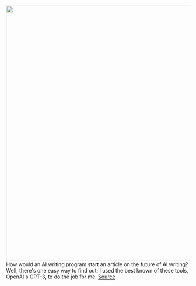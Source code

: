 <img src='https://cdn.vox-cdn.com/thumbor/lc9ktgDKGzh57msl5uEyZRBh16g=/0x0:1080x1920/1200x675/filters:focal(551x932:723x1104)/cdn.vox-cdn.com/uploads/chorus_image/image/70073884/VRG_ILLO_4851_10_Year_ai.0.jpg' width='700px' /><br/>
How would an AI writing program start an article on the future of AI writing? Well, there's one easy way to find out: I used the best known of these tools, OpenAI's GPT-3, to do the job for me.
<a href='https://www.theverge.com/22734662/ai-language-artificial-intelligence-future-models-gpt-3-limitations-bias'> Source <a/>